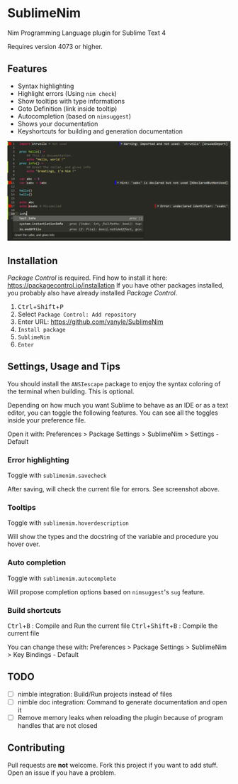 SublimeNim
=======

Nim Programming Language plugin for Sublime Text 4

Requires version 4073 or higher.

Features
--------

* Syntax highlighting
* Highlight errors (Using `nim check`)
* Show tooltips with type informations
* Goto Definition (link inside tooltip)
* Autocompletion (based on `nimsuggest`)
* Shows your documentation
* Keyshortcuts for building and generation documentation

![demo](example.png)

Installation
------------

*Package Control* is required. Find how to install it here: https://packagecontrol.io/installation
If you have other packages installed, you probably also have already installed *Package Control*.

1. <kbd>Ctrl</kbd>+<kbd>Shift</kbd>+<kbd>P</kbd> 
2. Select `Package Control: Add repository`
3. Enter URL: https://github.com/vanyle/SublimeNim
4. `Install package` 
5. `SublimeNim` 
6. `Enter`

Settings, Usage and Tips
------------------------

You should install the `ANSIescape` package to enjoy the syntax coloring of the terminal when building.
This is optional.

Depending on how much you want Sublime to behave as an IDE or as a text editor, you can toggle the following features.
You can see all the toggles inside your preference file.

Open it with: Preferences > Package Settings > SublimeNim > Settings - Default

### Error highlighting

Toggle with `sublimenim.savecheck`

After saving, will check the current file for errors. See screenshot above.

### Tooltips

Toggle with `sublimenim.hoverdescription`

Will show the types and the docstring of the variable and procedure you hover over.

### Auto completion

Toggle with `sublimenim.autocomplete`

Will propose completion options based on `nimsuggest`'s `sug` feature.

### Build shortcuts

<kbd>Ctrl</kbd>+<kbd>B</kbd> : Compile and Run the current file
<kbd>Ctrl</kbd>+<kbd>Shift</kbd>+<kbd>B</kbd> : Compile the current file  

You can change these with: Preferences > Package Settings > SublimeNim > Key Bindings - Default

TODO
-------
- [ ] nimble integration: Build/Run projects instead of files
- [ ] nimble doc integration: Command to generate documentation and open it
- [ ] Remove memory leaks when reloading the plugin because of program handles that are not closed

Contributing
------------

Pull requests are **not** welcome. Fork this project if you want to add stuff.
Open an issue if you have a problem.